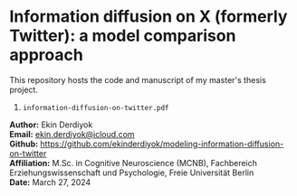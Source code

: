 # Information diffusion on X (formerly Twitter): a model comparison approach
This repository hosts the code and manuscript of my master's thesis project.
1. `information-diffusion-on-twitter.pdf`



**Author:** Ekin Derdiyok <br>
**Email:** ekin.derdiyok@icloud.com <br>
**Github:** https://github.com/ekinderdiyok/modeling-information-diffusion-on-twitter <br>
**Affiliation:** M.Sc. in Cognitive Neuroscience (MCNB), Fachbereich Erziehungswissenschaft und Psychologie, Freie Universität Berlin <br>
**Date:** March 27, 2024 <br>
